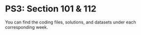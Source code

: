 # PS3: Section 101 & 112 

You can find the coding files, solutions, and datasets under each corresponding week.
